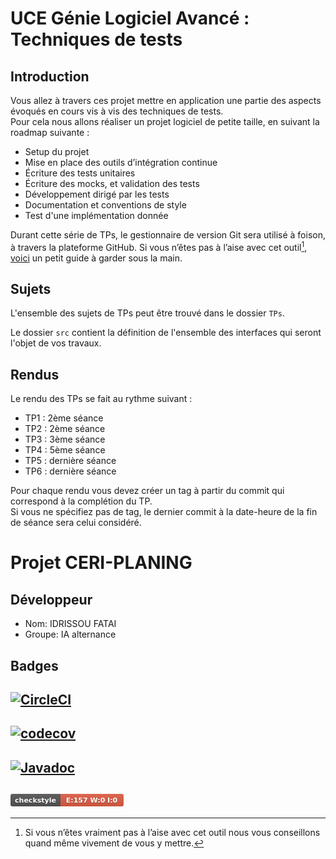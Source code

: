 # UCE Génie Logiciel Avancé : Techniques de tests

## Introduction

Vous allez à travers ces projet mettre en application une partie des aspects évoqués en cours vis à vis des techniques de tests.  
Pour cela nous allons réaliser un projet logiciel de petite taille, en suivant la roadmap suivante : 
- Setup du projet
- Mise en place des outils d’intégration continue
- Écriture des tests unitaires
- Écriture des mocks, et validation des tests
- Développement dirigé par les tests
- Documentation et conventions de style
- Test d'une implémentation donnée

Durant cette série de TPs, le gestionnaire de version Git sera utilisé à foison, à travers la plateforme GitHub. Si vous n’êtes pas à l’aise avec cet outil[^1], [voici](http://rogerdudler.github.io/git-guide/) un petit guide à garder sous la main.

## Sujets

L'ensemble des sujets de TPs peut être trouvé dans le dossier `TPs`.

Le dossier `src` contient la définition de l'ensemble des interfaces qui seront l'objet de vos travaux.

## Rendus

Le rendu des TPs se fait au rythme suivant :

- TP1 : 2ème séance
- TP2 : 2ème séance
- TP3 : 3ème séance
- TP4 : 5ème séance
- TP5 : dernière séance
- TP6 : dernière séance

Pour chaque rendu vous devez créer un tag à partir du commit qui correspond à la complétion du TP.  
Si vous ne spécifiez pas de tag, le dernier commit à la date-heure de la fin de séance sera celui considéré.

[^1]: Si vous n’êtes vraiment pas à l’aise avec cet outil nous vous conseillons quand même vivement de vous y mettre.

# Projet CERI-PLANING

## Développeur
- Nom: IDRISSOU FATAI
- Groupe: IA alternance

## Badges
## [<img alt="CircleCI" src="https://dl.circleci.com/status-badge/img/circleci/7veZFPLNvPe6XJx1SEtF6r/WnpinczktUhxTtxZTvvkyU/tree/master.svg?style=svg"/>](https://dl.circleci.com/status-badge/redirect/circleci/7veZFPLNvPe6XJx1SEtF6r/WnpinczktUhxTtxZTvvkyU/tree/master)
## [![codecov](https://codecov.io/gh/sifaoufatai/ceri-m1-techniques-de-test/graph/badge.svg?token=JFGZ3U5G6D)](https://codecov.io/gh/sifaoufatai/ceri-m1-techniques-de-test)
## [![Javadoc](https://img.shields.io/badge/JavaDoc-Online-green)](https://sifaoufatai.github.io/ceri-m1-techniques-de-test/)
## <svg width="181" height="20" xmlns:xlink="http://www.w3.org/1999/xlink" xmlns="http://www.w3.org/2000/svg"><linearGradient id="smooth" x2="0" y2="100%"><stop offset="0" stop-color="#bbb" stop-opacity=".1"/><stop offset="1" stop-opacity=".1"/></linearGradient><mask id="round"><rect width="181" height="20" rx="3" fill="#fff"/></mask><g mask="url(#round)"><rect width="80" height="20" fill="#555"/><rect x="80" width="101" height="20" fill="#E05D44"/><rect width="181" height="20" fill="url(#smooth)"/></g><g fill="#fff" text-anchor="middle" font-family="DejaVu Sans,Verdana,Geneva,sans-serif" font-size="11"><text x="40" y="15" fill="#010101" fill-opacity=".3">checkstyle</text><text x="40" y="14">checkstyle</text><text x="130" y="15" fill="#010101" fill-opacity=".3">E:157 W:0 I:0</text><text x="130" y="14">E:157 W:0 I:0</text></g></svg>